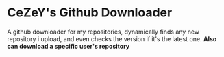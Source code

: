 # CeZeY's Github Downloader

A github downloader for my repositories, dynamically finds any new repository i upload, and even checks the version if it's the latest one.
__Also can download a specific user's repository__
